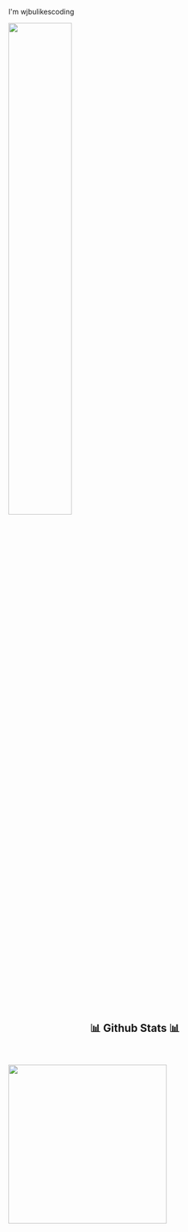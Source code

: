 I'm wjbulikescoding

<img align="center" width="50%" src="https://github-readme-stats-ouuan.vercel.app/api?username=wjbulikescoding&darktheme*show_icons=true%22%3E]">

<h2 align="center">📊 Github Stats 📊</h2>
<br>
<div align="center">

</div>
<br>
<img width="315" src="https://github-readme-stats.vercel.app/api/top-langs/?username=wjbulikescoding&layout=compact&theme=algolia"/>
